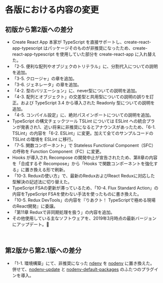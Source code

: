 # 各版における内容の変更

## 初版から第2版への差分

- Create React App 本家が TypeScript を直接サポートし、create-react-app-typescript はパッケージそのものが非推奨になったため、create-react-app-typescript を使用していた部分を create-react-app に入れ替えた。
- 「2-5. 便利な配列やオブジェクのトリテラル」に、分割代入についての説明を追加。
- 「3-5. クロージャ」の章を追加。
- 「3-6. ジェネレータ」の章を追加。
- 「4-2. 型のバリエーション」に、never型についての説明を追加。
- 「4-3. 配列とオブジェクト」の交差型と共用型についての説明の誤りを訂正。および TypeScript 3.4 から導入された Readonly 型についての説明を追加。
- 「4-5. コンパイル設定」に、絶対パスインポートについての説明を追加。
- TypeScript の構文チェックツール TSLint については ESLint への統合プランが発表され1、近い将来に非推奨になるとアナウンスがあったため、「6-1. TSLint」の内容を「6-2. ESLint」に変更。加えて全てのサンプルコードの TSLint の環境を ESLint に移行。
- 「7-5. 関数コンポーネント」で Stateless Functional Component（SFC）の呼称を Function Component（FC）に変更。
- Hooks が導入され Recompose の開発中止が宣告されたため、第8章の内容を「合成するぞ Recompose」から「Hooks で関数コンポーネントを強化する」に置き換える形で刷新。
- 「10-3. Reduxの使い方」で、最新のReduxおよびReact Reduxに対応した型解決の記述法に切り替えた。
- TypeScript FSAの更新が滞っているため、「10-4. Flux Standard Action」の内容をTypeScript FSAを使わない手法を使ったものに書き換えた。
- 「10-5. Redux DevTools」の内容を『りあクト！ TypeScriptで極める現場のReact開発』に委譲。
- 「第11章 Reduxで非同期処理を扱う」の内容を追加。
- その他使用している主なソフトウェアを、2019年3月時点の最新バージョンにアップデート。

<br />

## 第2版から第2.1版への差分

- 「1-1. 環境構築」にて、非推奨になった [ndenv](https://github.com/riywo/ndenv) を [nodenv](https://github.com/nodenv/nodenv) に置き換えた。併せて、[nodenv-update](https://github.com/nodenv/nodenv-update) と [nodenv-default-packages](https://github.com/nodenv/nodenv-default-packages) のふたつのプラグインを導入。
